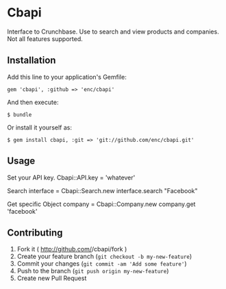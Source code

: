 # Cbapi

Interface to Crunchbase. Use to search and view products and
companies. Not all features supported.

## Installation

Add this line to your application's Gemfile:

    gem 'cbapi', :github => 'enc/cbapi'

And then execute:

    $ bundle

Or install it yourself as:

    $ gem install cbapi, :git => 'git://github.com/enc/cbapi.git'

## Usage

Set your API key.
  Cbapi::API.key = 'whatever'

Search
  interface = Cbapi::Search.new
  interface.search "Facebook"

Get specific Object
  company = Cbapi::Company.new
  company.get 'facebook'

## Contributing

1. Fork it ( http://github.com/<my-github-username>/cbapi/fork )
2. Create your feature branch (`git checkout -b my-new-feature`)
3. Commit your changes (`git commit -am 'Add some feature'`)
4. Push to the branch (`git push origin my-new-feature`)
5. Create new Pull Request
